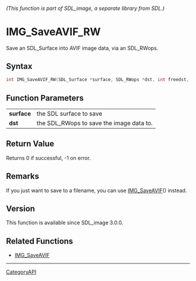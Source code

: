 ###### (This function is part of SDL_image, a separate library from SDL.)
# IMG_SaveAVIF_RW

Save an SDL_Surface into AVIF image data, via an SDL_RWops.

## Syntax

```c
int IMG_SaveAVIF_RW(SDL_Surface *surface, SDL_RWops *dst, int freedst, int quality);

```

## Function Parameters

|                 |                                          |
| --------------- | ---------------------------------------- |
| **surface**     | the SDL surface to save                  |
| **dst**         | the SDL_RWops to save the image data to. |

## Return Value

Returns 0 if successful, -1 on error.

## Remarks

If you just want to save to a filename, you can use
[IMG_SaveAVIF](IMG_SaveAVIF)() instead.

## Version

This function is available since SDL_image 3.0.0.

## Related Functions

* [IMG_SaveAVIF](IMG_SaveAVIF)

----
[CategoryAPI](CategoryAPI)

